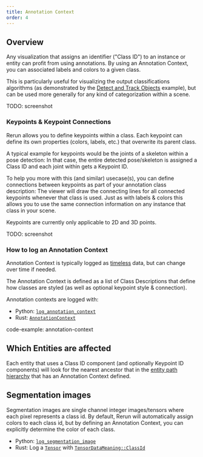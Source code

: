 ```yaml
---
title: Annotation Context
order: 4
---
```


## Overview

Any visualization that assigns an identifier ("Class ID") to an instance or entity can profit from using annotations.
By using an Annotation Context, you can associated labels and colors to a given class.

This is particularly useful for visualizing the output classifications algorithms
(as demonstrated by the [Detect and Track Objects](https://github.com/rerun-io/rerun/tree/latest/examples/python/detect_and_track_objects) example),
but can be used more generally for any kind of categorization within a scene.

TODO: screenshot


### Keypoints & Keypoint Connections

Rerun allows you to define keypoints within a class.
Each keypoint can define its own properties (colors, labels, etc.) that overwrite its parent class.

A typical example for keypoints would be the joints of a skeleton within a pose detection:
In that case, the entire detected pose/skeleton is assigned a Class ID and each joint within gets a Keypoint ID.

To help you more with this (and similar) usecase(s), you can define connections between keypoints
as part of your annotation class description:
The viewer will draw the connecting lines for all connected keypoints whenever that class is used.
Just as with labels & colors this allows you to use the same connection information on any instance that class in your scene.

Keypoints are currently only applicable to 2D and 3D points.

TODO: screenshot


### How to log an Annotation Context

Annotation Context is typically logged as [timeless](./timelines#timeless-data) data, but can change over time if needed.

The Annotation Context is defined as a list of Class Descriptions that define how classes are styled
(as well as optional keypoint style & connection).

Annotation contexts are logged with:

* Python: [`log_annotation_context`](https://ref.rerun.io/docs/python/latest/common/annotations/#rerun.log_annotation_context)
* Rust: [`AnnotationContext`](https://docs.rs/rerun/latest/rerun/external/re_log_types/component_types/context/struct.AnnotationContext.html)

code-example: annotation-context


## Which Entities are affected 

Each entity that uses a Class ID component (and optionally Keypoint ID components) will look for
the nearest ancestor that in the [entity path hierarchy](./entity-path#path-hierarchy-functions) that has an Annotation Context defined.


## Segmentation images

Segmentation images are single channel integer images/tensors where each pixel represents a class id.
By default, Rerun will automatically assign colors to each class id, but by defining an Annotation Context,
you can explicitly determine the color of each class.

* Python: [`log_segmentation_image`](https://ref.rerun.io/docs/python/latest/common/images/#rerun.log_segmentation_image)
* Rust: Log a [`Tensor`](https://docs.rs/rerun/latest/rerun/components/struct.Tensor.html) with [`TensorDataMeaning::ClassId`](https://docs.rs/rerun/latest/rerun/components/enum.TensorDataMeaning.html#variant.ClassId)
